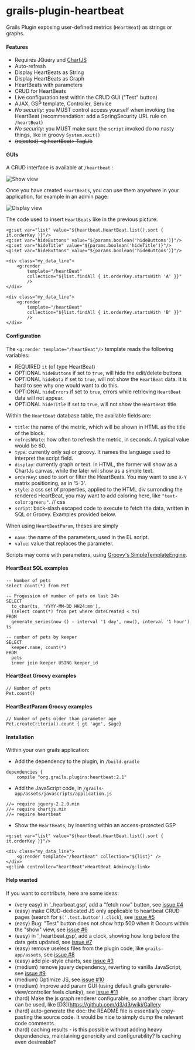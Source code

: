 # grails-plugin-heartbeat

Grails Plugin exposing user-defined metrics (`HeartBeat`) as strings or graphs.

#### Features

* Requires JQuery and [ChartJS](http://www.chartjs.org)
* Auto-refresh
* Display HeartBeats as String
* Display HeartBeats as Graph
* HeartBeats with parameters
* CRUD for HeartBeats
* Live configuration test within the CRUD GUI ("Test" button)
* AJAX, GSP template, Controller, Service
* _No security_: you MUST control access yourself when invoking the HeartBeat (recommendation: add a SpringSecurity URL rule on `/heartBeat`)
* _No security_: you MUST make sure the `script` invoked do no nasty things, like in groovy `System.exit()` 
* ~~(rejected) &lt;g:heartBeat&gt; TagLib~~

#### GUIs

A CRUD interface is available at `/heartbeat` :

![Show view](https://raw.githubusercontent.com/igorrosenberg/grails-plugin-heartbeat/documentation/show.png)

Once you have created `HeartBeats`, you can use them anywhere in your application, for example in an admin page: 

![Display view](https://raw.githubusercontent.com/igorrosenberg/grails-plugin-heartbeat/documentation/display.png)

The code used to insert `HeartBeats` like in the previous picture:

```
<g:set var="list" value="${heartbeat.HeartBeat.list().sort { it.orderKey }}"/>
<g:set var="hideButtons" value="${params.boolean('hideButtons')}"/>
<g:set var="hideTitle" value="${params.boolean('hideTitle')}"/>
<g:set var="hideButtons" value="${params.boolean('hideButtons')}"/>

<div class="my_data_line">
    <g:render 
        template="/heartBeat" 
        collection="${list.findAll { it.orderKey.startsWith 'A' }}"
        />
</div>

<div class="my_data_line">
    <g:render 
        template="/heartBeat" 
        collection="${list.findAll { it.orderKey.startsWith 'B' }}"
        />
</div>
```

#### Configuration

The `<g:render template="/heartBeat"/>` template reads the following variables:
- REQUIRED `it` (of type HeartBeat)
- OPTIONAL `hideButtons` if set to `true`, will hide the edit/delete buttons
- OPTIONAL `hideData` if set to `true`, will not show the `HeartBeat` data. It is hard to see why one would want to do this.
- OPTIONAL `hideErrors` if set to `true`, errors while retrieving `HeartBeat` data will not appear.
- OPTIONAL `hideTitle` if set to `true`, will not show the `HeartBeat` title

Within the `HeartBeat` database table, the available fields are:

* `title`: the name of the metric, which will be shown in HTML as the title of the block.
* `refreshRate`: how often to refresh the metric, in seconds. A typical value would be 60.
* `type`: currently only sql or groovy. It names the language used to interpret the script field.
* `display`: currently graph or text. In HTML, the former will show as a ChartJs canvas, while the later will show as a simple text.
* `orderKey`: used to sort or filter the HeartBeats. You may want to use `X-Y` matrix positioning, as in '5-3'. 
* `style`: a css set of properties, applied to the HTML div surronding the rendered HeartBeat, you may want to add coloring here, like `"text-color:green;"`.      // css
* `script`: back-slash escaped code to execute to fetch the data, written in SQL or Groovy. Examples provided below.

When using `HeartBeatParam`, theses are simply 
* `name`: the name of the parameters, used in the EL script. 
* `value`: value that replaces the parameter.

Scripts may come with parameters, using [Groovy's SimpleTemplateEngine](http://docs.groovy-lang.org/latest/html/documentation/template-engines.html#_simpletemplateengine).


#### HeartBeat SQL examples

```
-- Number of pets
select count(*) from Pet
```

```
-- Progession of number of pets on last 24h   
SELECT 
  to_char(ts, 'YYYY-MM-DD HH24:mm'),
  (select count(*) from pet where dateCreated < ts)
FROM
  generate_series(now () - interval '1 day', now(), interval '1 hour') ts
```

```
-- number of pets by keeper
SELECT 
  keeper.name, count(*)
FROM
  pets 
  inner join keeper USING keeper_id
```

#### HeartBeat Groovy examples

```
// Number of pets
Pet.count()
```


#### HeartBeatParam Groovy examples

```
// Number of pets older than parameter age
Pet.createCriteria().count { gt 'age', $age}
```

#### Installation

Within your own grails application:

* Add the dependency to the plugin, in `/build.gradle`
```
dependencies {
    compile "org.grails.plugins:heartbeat:2.1"
```

* Add the JavaScript code, in `/grails-app/assets/javascripts/application.js`
```
//= require jquery-2.2.0.min
//= require chartjs.min
//= require heartbeat
```

* Show the `HeartBeats`, by inserting within an access-protected GSP
```
<g:set var="list" value="${heartbeat.HeartBeat.list().sort { it.orderKey }}"/>

<div class="my_data_line">
    <g:render template="/heartBeat" collection="${list}" />
</div>
<g:link controller="heartBeat">HeartBeat Admin</g:link>
```



#### Help wanted

If you want to contribute, here are some ideas:

* (very easy) in ‘_hearbeat.gsp‘, add a "fetch now" button, see [issue #4](https://github.com/igorrosenberg/grails-plugin-heartbeat/issues/4)
* (easy) make CRUD-dedicated JS only applicable to heartbeat CRUD pages (search for `$('.test.button').click`), see [issue #5](https://github.com/igorrosenberg/grails-plugin-heartbeat/issues/5)
* (easy) Bug: "Test" button does not show http 500 when it Occurs within the "show" view, see [issue #6](https://github.com/igorrosenberg/grails-plugin-heartbeat/issues/6)
* (easy) in ‘_heartbeat.gsp‘, add a clock, showing how long before the data gets updated, see [issue #7](https://github.com/igorrosenberg/grails-plugin-heartbeat/issues/7)
* (easy) remove useless files from the plugin code, like `grails-app/assets`, see [issue #8](https://github.com/igorrosenberg/grails-plugin-heartbeat/issues/8)
* (easy) add pie-style charts, see [issue #3](https://github.com/igorrosenberg/grails-plugin-heartbeat/issues/3)
* (medium) remove jquery dependency, reverting to vanilla JavaScript, see [issue #9](https://github.com/igorrosenberg/grails-plugin-heartbeat/issues/9)
* (medium) Optimize JS, see [issue #10](https://github.com/igorrosenberg/grails-plugin-heartbeat/issues/10)
* (medium) Improve add param GUI (using default grails generate-view/controller feels clunky), see [issue #11](https://github.com/igorrosenberg/grails-plugin-heartbeat/issues/11)
* (hard) Make the js graph renderer configurable, so another chart library can be used, like [D3](https://github.com/d3/d3/wiki/Gallery
* (hard) auto-generate the doc: the README file is essentially copy-pasting the source code. It would be nice to simply dump the relevant code comments.
* (hard) caching results - is this possible without adding heavy dependencies, maintaining genericity and configurability? Is caching even desireable?

